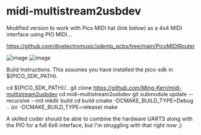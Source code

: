 # midi-multistream2usbdev

Modified version to work with Pico MIDI hat (link below) as a 4x4 MIDI interface using PIO MIDI...

https://github.com/diyelectromusic/sdemp_pcbs/tree/main/PicoMIDIRouter

![image](https://github.com/Ming-Kerr/midi-multistream2usbdev/assets/84568533/6e9e9b6e-adda-4e36-86cc-d235320ff4b7)
![image](https://github.com/Ming-Kerr/midi-multistream2usbdev/assets/84568533/070435ba-c6a8-42a4-bd95-9672ece8b1aa)

Build Instructions.
This assumes you have installed the pico-sdk in ${PICO_SDK_PATH}.

cd ${PICO_SDK_PATH}/..
git clone https://github.com/Ming-Kerr/midi-multistream2usbdev
cd midi-multistream2usbdev
git submodule update --recursive --init
mkdir build
cd build
cmake -DCMAKE_BUILD_TYPE=Debug ..  (or -DCMAKE_BUILD_TYPE=release)
make

A skilled coder should be able to combine the hardware UARTS along with the PIO for a full 6x6 interface, but I'm struggling with that right now ;)
